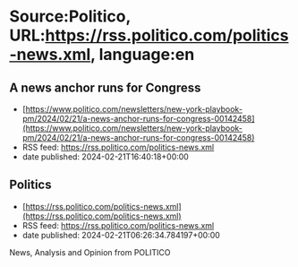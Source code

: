 # Source:Politico, URL:https://rss.politico.com/politics-news.xml, language:en

## A news anchor runs for Congress
 - [https://www.politico.com/newsletters/new-york-playbook-pm/2024/02/21/a-news-anchor-runs-for-congress-00142458](https://www.politico.com/newsletters/new-york-playbook-pm/2024/02/21/a-news-anchor-runs-for-congress-00142458)
 - RSS feed: https://rss.politico.com/politics-news.xml
 - date published: 2024-02-21T16:40:18+00:00



## Politics
 - [https://rss.politico.com/politics-news.xml](https://rss.politico.com/politics-news.xml)
 - RSS feed: https://rss.politico.com/politics-news.xml
 - date published: 2024-02-21T06:26:34.784197+00:00

News, Analysis and Opinion from POLITICO

